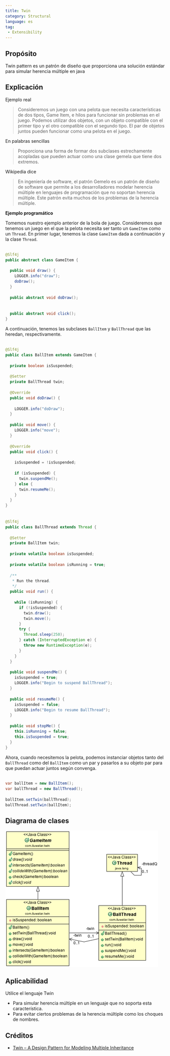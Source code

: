 ```yaml
---
title: Twin
category: Structural
language: es
tag:
 - Extensibility
---
```


## Propósito

Twin pattern es un patrón de diseño que proporciona una solución estándar para simular herencia múltiple en java

## Explicación

Ejemplo real

> Consideremos un juego con una pelota que necesita características de dos tipos, Game Item, e hilos para funcionar sin problemas en el juego. Podemos utilizar dos objetos, con un objeto compatible con el primer tipo y el otro compatible con el segundo tipo. El par de objetos juntos pueden funcionar como una pelota en el juego.

En palabras sencillas

> Proporciona una forma de formar dos subclases estrechamente acopladas que pueden actuar como una clase gemela que tiene dos extremos.

Wikipedia dice

> En ingeniería de software, el patrón Gemelo es un patrón de diseño de software que permite a los desarrolladores modelar herencia múltiple en lenguajes de programación que no soportan herencia múltiple. Este patrón evita muchos de los problemas de la herencia múltiple.

**Ejemplo programático**

Tomemos nuestro ejemplo anterior de la bola de juego. Consideremos que tenemos un juego en el que la pelota necesita ser tanto un `GameItem` como un `Thread`.
En primer lugar, tenemos la clase `GameItem` dada a continuación y la clase `Thread`.

```java

@Slf4j
public abstract class GameItem {

  public void draw() {
    LOGGER.info("draw");
    doDraw();
  }

  public abstract void doDraw();


  public abstract void click();
}

```

A continuación, tenemos las subclases `BallItem` y `BallThread` que las heredan, respectivamente.

```java

@Slf4j
public class BallItem extends GameItem {

  private boolean isSuspended;

  @Setter
  private BallThread twin;

  @Override
  public void doDraw() {

    LOGGER.info("doDraw");
  }

  public void move() {
    LOGGER.info("move");
  }

  @Override
  public void click() {

    isSuspended = !isSuspended;

    if (isSuspended) {
      twin.suspendMe();
    } else {
      twin.resumeMe();
    }
  }
}


@Slf4j
public class BallThread extends Thread {

  @Setter
  private BallItem twin;

  private volatile boolean isSuspended;

  private volatile boolean isRunning = true;

  /**
   * Run the thread.
   */
  public void run() {

    while (isRunning) {
      if (!isSuspended) {
        twin.draw();
        twin.move();
      }
      try {
        Thread.sleep(250);
      } catch (InterruptedException e) {
        throw new RuntimeException(e);
      }
    }
  }

  public void suspendMe() {
    isSuspended = true;
    LOGGER.info("Begin to suspend BallThread");
  }

  public void resumeMe() {
    isSuspended = false;
    LOGGER.info("Begin to resume BallThread");
  }

  public void stopMe() {
    this.isRunning = false;
    this.isSuspended = true;
  }
}

``` 

Ahora, cuando necesitemos la pelota, podemos instanciar objetos tanto del `BallThread` como del `BallItem` como un par y pasarlos a su objeto par para que puedan actuar juntos según convenga.

```java

var ballItem = new BallItem();
var ballThread = new BallThread();

ballItem.setTwin(ballThread);
ballThread.setTwin(ballItem);

```

## Diagrama de clases

![alt text](./etc/twin.png "Twin")

## Aplicabilidad

Utilice el lenguaje Twin

* Para simular herencia múltiple en un lenguaje que no soporta esta característica.
* Para evitar ciertos problemas de la herencia múltiple como los choques de nombres.

## Créditos

* [Twin – A Design Pattern for Modeling Multiple Inheritance](http://www.ssw.uni-linz.ac.at/Research/Papers/Moe99/Paper.pdf)
